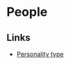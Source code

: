 # People

## Links
* [Personality type](https://www.myersbriggs.org/my-mbti-personality-type/mbti-basics/)
